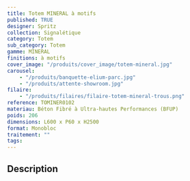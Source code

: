 ```yaml
---
title: Totem MINERAL à motifs
published: TRUE
designer: Spritz
collection: Signalétique
category: Totem
sub_category: Totem
gamme: MINERAL
finitions: à motifs
cover_image: "/produits/cover_image/totem-mineral.jpg"
carousel:
    - "/produits/banquette-elium-parc.jpg"
    - "/produits/attente-showroom.jpg"
filaire:
    - "/produits/filaires/filaire-totem-mineral-trous.png"
reference: TOMINER0102
materiau: Béton Fibré à Ultra-hautes Performances (BFUP)
poids: 206
dimensions: L600 x P60 x H2500
format: Monobloc
traitement: ""
tags:
---
```


## Description
